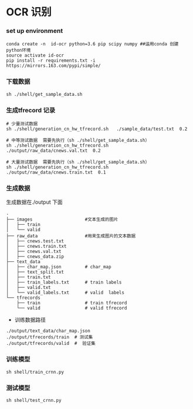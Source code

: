 #   OCR 识别


### set up environment

```shell script
conda create -n  id-ocr python=3.6 pip scipy numpy ##运用conda 创建python环境
source activate id-ocr
pip install -r requirements.txt -i https://mirrors.163.com/pypi/simple/
```


### 下载数据

```shell script
sh ./shell/get_sample_data.sh
```


###  生成tfrecord 记录  
```shell script
# 少量测试数据
sh ./shell/generation_cn_hw_tfrecord.sh   ./sample_data/test.txt  0.2  

# 中等测试数据  需要先执行（sh ./shell/get_sample_data.sh）
sh ./shell/generation_cn_hw_tfrecord.sh   ./output/raw_data/cnews.val.txt  0.2  

# 大量测试数据  需要先执行（sh ./shell/get_sample_data.sh）
sh ./shell/generation_cn_hw_tfrecord.sh   ./output/raw_data/cnews.train.txt  0.1  
```


### 生成数据

生成数据在./output 下面

```shell script
.
├── images                    #文本生成的图片
│   ├── train
│   └── valid
├── raw_data                  #用来生成图片的文本数据
│   ├── cnews.test.txt
│   ├── cnews.train.txt
│   ├── cnews.val.txt
│   ├── cnews_data.zip
├── text_data
│   ├── char_map.json         # char_map
│   ├── text_split.txt
│   ├── train.txt
│   ├── train_labels.txt      # train labels
│   ├── valid.txt
│   └── valid_labels.txt      # valid  labels 
└── tfrecords
    ├── train                 # train tfrecord
    └── valid                 # valid tfrecord

```

*  训练数据路径

```shell script
./output/text_data/char_map.json   
./output/tfrecords/train  # 测试集
./output/tfrecords/valid  #  验证集
```





###  训练模型

```shell script
sh shell/train_crnn.py
```


###  测试模型

```shell script
sh shell/test_crnn.py
```
